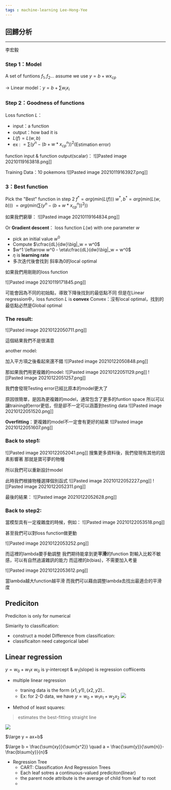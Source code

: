 ```yaml
---
tags : machine-learning Lee-Hong-Yee
---
```


## 回歸分析

---
李宏毅

### Step 1：Model
A set of funtions $f_1, f_2...$
assume we use $y = b + wx_{cp}$

-> Linear model：$y = b+ \sum{w_ix_i}$

### Step 2：Goodness of functions
Loss function $L$：
* input：a function
* output：how bad it is
* $L(f)=L(w,b)$
* ex : $= \sum{(y^n - (b + w* x ^n_{cp}))^2}$(Estimation error)

function input & function output(scalar)：
![[Pasted image 20210119163818.png]]

Training Data：10 pokemons
![[Pasted image 20210119163927.png]]

###  3：Best function
Pick the "Best" function in step 2
$f^* = arg(min(L(f)))$
$w^*, b^* = arg(min(L(w,b)))$
$= arg(min(\sum{(y^n-(b+w*x^n_{cp}))^2}))$

如果我們窮舉：
![[Pasted image 20210119164834.png]]

Or **Gradient descent**：
loss function $L(w)$ with one parameter $w$
* pick an initial value $w^0$
* Compute $\cfrac{dL}{dw}\big|_w = w^0$
* $w^1 \leftarrow w^0 - \eta\cfrac{dL}{dw}\big|_w = w^0$
* $\eta$ is **learning rate**
* 多次迭代後會找到 斜率為0的local optimal

如果我們用剛剛的loss function

![[Pasted image 20210119171845.png]]

可能會因為不同的初始點，導致下降後找到的最低點不同
但是在Linear regression中，loss function $L$ is **convex**
Convex：沒有local optimal，找到的最低點必然是Global optimal
 
 ### The result:
 
 ![[Pasted image 20210122050711.png]]
 
 這個結果我們不是很滿意
 
 another model:
 
 加入平方項之後看起來還不錯
 ![[Pasted image 20210122050848.png]]
 
 那如果我們用更複雜的model:
 ![[Pasted image 20210122051129.png]]
 ![[Pasted image 20210122051257.png]]
 
 我們會發現Testing error已經比原本的model更大了
 
 原因很簡單，是因為更複雜的model，通常包含了更多的funtion space
 所以可以讓training的error更低，但是卻不一定可以涵蓋到testing data
 ![[Pasted image 20210122051520.png]]
 
 **Overfitting**：更複雜的model不一定會有更好的結果 
 ![[Pasted image 20210122051607.png]]
 
### Back to step1:
![[Pasted image 20210122052041.png]]
搜集更多資料後，我們發現有其他的因素影響著
那就是寶可夢的物種

所以我們可以重新設計model

此時我們根據物種選擇個別函式
![[Pasted image 20210122052227.png]]
![[Pasted image 20210122052311.png]]

最後的結果：
![[Pasted image 20210122052628.png]]

### Back to step2:
當模型具有一定複雜度的時候，例如：
![[Pasted image 20210122053518.png]]

甚至我們可以對loss function做更動

![[Pasted image 20210122053252.png]]

而這裡的lambda要手動調整
我們期待能拿到更**平滑**的function
對輸入比較不敏感，可以有自然過濾雜訊的能力
而這裡的$b$(bias)，不需要加入考量

![[Pasted image 20210122053612.png]]

當lambda越大function越平滑
而我們可以藉由調整lambda去找出最適合的平滑度

## Prediciton
Prediciton is only for numerical

Simiarity to classification:
* construct a model
Difference from classification:
* classificaiton need categorical label

## Linear regression
$y = w_0 + w_1x$
$w_0$ is y-intercept & $w_1$(slope) is regression coffiicents

* multiple linear regression
	* traning data is the form $(x1,y1),(x2,y2)..$
	* Ex: for 2-D data, we have $y = w_0 + w_1x_1 + w_2x_2$
![](https://i.imgur.com/qpmTizr.png)


* Method of least squares:
> estimates the best-fitting straight line

![](https://i.imgur.com/cVz1LAL.png)

$\large y = ax+b$ 

$\large b = \frac{\sum{xy}}{\sum{x^2}} \quad  a = \frac{\sum{y}}{\sum{n}}-\frac{b\sum{y}}{n}$

* Regression Tree
	* CART: Classification And Regression Trees
	* Each leaf sotres a continuous-valued prediciton(linear)
	* the parent node attribute is the average of child from leaf to root
	* 